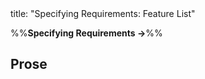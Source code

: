 <frontmatter>
title: "Specifying Requirements: Feature List"
</frontmatter>

<link rel="stylesheet" href="{{baseUrl}}/css/textbook.css">

<div class="website-content" id="all">

%%**Specifying Requirements →**%%

## Prose

<div id="main">

<include src="what/embed.md" boilerplate  />

</div>

</div>
